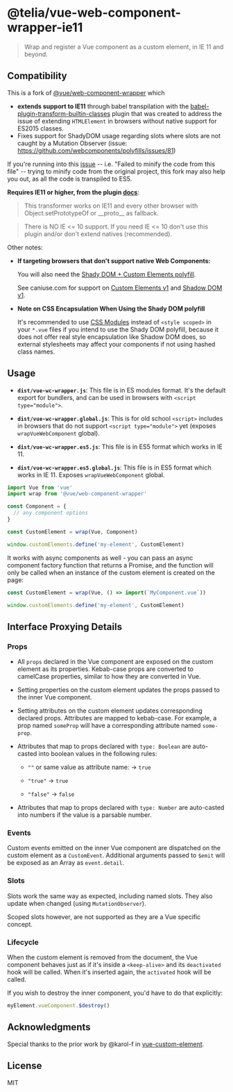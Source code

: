 # @telia/vue-web-component-wrapper-ie11
> Wrap and register a Vue component as a custom element, in IE 11 and beyond.

## Compatibility

This is a fork of [@vue/web-component-wrapper](https://github.com/vuejs/vue-web-component-wrapper) which

* **extends support to IE11** through babel transpilation with the [babel-plugin-transform-builtin-classes](https://github.com/WebReflection/babel-plugin-transform-builtin-classes) plugin that was created to address the issue of extending `HTMLElement` in browsers without native support for ES2015 classes.
* Fixes support for ShadyDOM usage regarding slots where slots are not caught by a Mutation Observer (issue: https://github.com/webcomponents/polyfills/issues/81)

If you're running into this [issue](https://github.com/facebook/create-react-app/blob/master/packages/react-scripts/template/README.md#npm-run-build-fails-to-minify) -- i.e. "Failed to minify the code from this file" -- trying to minify code from the original project, this fork may also help you out, as all the code is transpiled to ES5.

**Requires IE11 or higher, from the plugin [docs](https://github.com/WebReflection/babel-plugin-transform-builtin-classes)**:
> This transformer works on IE11 and every other browser with Object.setPrototypeOf or \_\_proto\_\_ as fallback.

> There is NO IE <= 10 support. If you need IE <= 10 don't use this plugin and/or don't extend natives (recommended).

Other notes:

- **If targeting browsers that don't support native Web Components:**

  You will also need the [Shady DOM + Custom Elements polyfill](https://github.com/webcomponents/polyfills/tree/master/packages/webcomponentsjs).

  See caniuse.com for support on [Custom Elements v1](https://caniuse.com/#feat=custom-elementsv1) and [Shadow DOM v1](https://caniuse.com/#feat=shadowdomv1).

- **Note on CSS Encapsulation When Using the Shady DOM polyfill**

  It's recommended to use [CSS Modules](https://vue-loader.vuejs.org/en/features/css-modules.html) instead of `<style scoped>` in your `*.vue` files if you intend to use the Shady DOM polyfill, because it does not offer real style encapsulation like Shadow DOM does, so external stylesheets may affect your components if not using hashed class names.

## Usage

- **`dist/vue-wc-wrapper.js`**: This file is in ES modules format. It's the default export for bundlers, and can be used in browsers with `<script type="module">`.

- **`dist/vue-wc-wrapper.global.js`**: This is for old school `<script>` includes in browsers that do not support `<script type="module">` yet (exposes `wrapVueWebComponent` global).

- **`dist/vue-wc-wrapper.es5.js`**: This file is in ES5 format which works in IE 11.

- **`dist/vue-wc-wrapper.es5.global.js`**: This file is in ES5 format which works in IE 11. Exposes `wrapVueWebComponent` global.

``` js
import Vue from 'vue'
import wrap from '@vue/web-component-wrapper'

const Component = {
  // any component options
}

const CustomElement = wrap(Vue, Component)

window.customElements.define('my-element', CustomElement)
```

It works with async components as well - you can pass an async component factory function that returns a Promise, and the function will only be called when an instance of the custom element is created on the page:

``` js
const CustomElement = wrap(Vue, () => import(`MyComponent.vue`))

window.customElements.define('my-element', CustomElement)
```

## Interface Proxying Details

### Props

- All `props` declared in the Vue component are exposed on the custom element as its properties. Kebab-case props are converted to camelCase properties, similar to how they are converted in Vue.

- Setting properties on the custom element updates the props passed to the inner Vue component.

- Setting attributes on the custom element updates corresponding declared props. Attributes are mapped to kebab-case. For example, a prop named `someProp` will have a corresponding attribute named `some-prop`.

- Attributes that map to props declared with `type: Boolean` are auto-casted into boolean values in the following rules:

  - `""` or same value as attribute name: -> `true`

  - `"true"` -> `true`

  - `"false"` -> `false`

- Attributes that map to props declared with `type: Number` are auto-casted into numbers if the value is a parsable number.

### Events

Custom events emitted on the inner Vue component are dispatched on the custom element as a `CustomEvent`. Additional arguments passed to `$emit` will be exposed as an Array as `event.detail`.

### Slots

Slots work the same way as expected, including named slots. They also update when changed (using `MutationObserver`).

Scoped slots however, are not supported as they are a Vue specific concept.

### Lifecycle

When the custom element is removed from the document, the Vue component behaves just as if it's inside a `<keep-alive>` and its `deactivated` hook will be called. When it's inserted again, the `activated` hook will be called.

If you wish to destroy the inner component, you'd have to do that explicitly:

``` js
myElement.vueComponent.$destroy()
```

## Acknowledgments

Special thanks to the prior work by @karol-f in [vue-custom-element](https://github.com/karol-f/vue-custom-element).

## License

MIT
